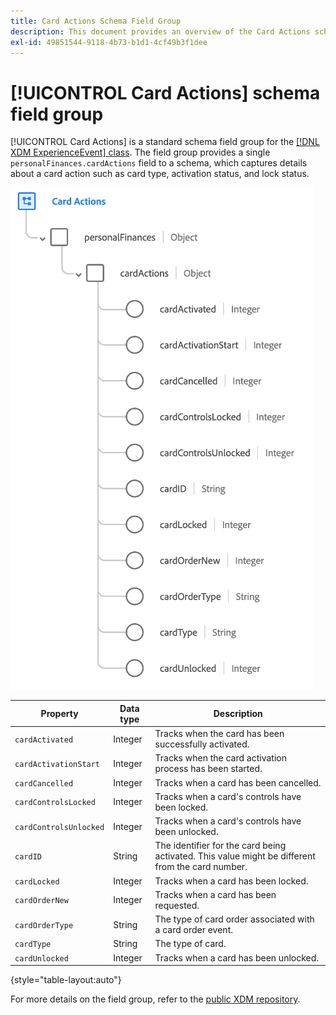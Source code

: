 ```yaml
---
title: Card Actions Schema Field Group
description: This document provides an overview of the Card Actions schema field group.
exl-id: 49851544-9118-4b73-b1d1-4cf49b3f1dee
---
```

# [!UICONTROL Card Actions] schema field group

[!UICONTROL Card Actions] is a standard schema field group for the [[!DNL XDM ExperienceEvent] class](../../classes/experienceevent.md). The field group provides a single `personalFinances.cardActions` field to a schema, which captures details about a card action such as card type, activation status, and lock status.

![](../../images/field-groups/card-actions.png)

| Property | Data type | Description |
| --- | --- | --- |
| `cardActivated` | Integer | Tracks when the card has been successfully activated. |
| `cardActivationStart` | Integer | Tracks when the card activation process has been started. |
| `cardCancelled` | Integer | Tracks when a card has been cancelled. |
| `cardControlsLocked` | Integer | Tracks when a card's controls have been locked. |
| `cardControlsUnlocked` | Integer | Tracks when a card's controls have been unlocked. |
| `cardID` | String | The identifier for the card being activated. This value might be different from the card number. |
| `cardLocked` | Integer | Tracks when a card has been locked. |
| `cardOrderNew` | Integer | Tracks when a card has been requested. |
| `cardOrderType` | String | The type of card order associated with a card order event.|
| `cardType` | String | The type of card. |
| `cardUnlocked` | Integer | Tracks when a card has been unlocked. |

{style="table-layout:auto"}

For more details on the field group, refer to the [public XDM repository](https://github.com/adobe/xdm/blob/master/docs/reference/fieldgroups/experience-event/experienceevent-card-actions.schema.json).

